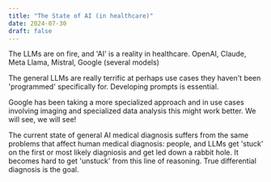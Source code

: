 ```yaml
---
title: "The State of AI (in healthcare)"
date: 2024-07-30
draft: false
---
```


The LLMs are on fire, and 'AI' is a reality in healthcare. OpenAI, Claude, Meta Llama, Mistral, Google (several models)

The general LLMs are really terrific at perhaps use cases they haven't been 'programmed' specifically for. Developing prompts is essential.

Google has been taking a more specialized approach and in use cases involving imaging and specialized data analysis this might work better. We will see, we will see!

The current state of general AI medical diagnosis suffers from the same problems that affect human medical diagnosis: people, and LLMs get 'stuck' on the first or most likely diagniosis and get led down a rabbit hole. It becomes hard to get 'unstuck' from this line of reasoning. True differential diagnosis is the goal.
